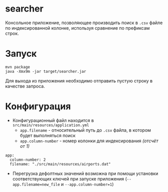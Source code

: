 # searcher
Консольное приложение, позволяющее производить поиск в `.csv` файле по индексированной колонке, используя сравнение по префиксам строк. 
# Запуск
```
mvn package
java -Xmx9m -jar target/searcher.jar
```
Для выхода из приложения необходимо отправить пустую строку в качестве запроса.
# Конфигурация
- Конфигурационный файл находится в `src/main/resources/application.yml`
    - `app.filename` - относительный путь до `.csv` файла, в котором будет выполняться поиск  
    - `app.column-number` - номер колонки для индексирования *(отсчёт от 1)*
```
app:
  column-number: 2
  filename: "./src/main/resources/airports.dat"
```  
- Перегрузка дефолтных значений возможна при помощи установки соответствующих
ключей при запуске приложения (`--app.filename=new_file` и `--app.column-number=1`)
